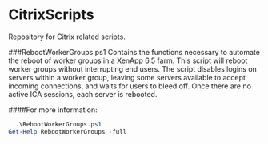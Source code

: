 # CitrixScripts
Repository for Citrix related scripts.

###RebootWorkerGroups.ps1
Contains the functions necessary to automate the reboot of worker groups in a XenApp 6.5 farm.  This script will reboot worker groups without interrupting end users.  The script disables logins on servers within a worker group, leaving some servers available to accept incoming connections, and waits for users to bleed off.  Once there are no active ICA sessions, each server is rebooted.

####For more information:
```powershell
. .\RebootWorkerGroups.ps1
Get-Help RebootWorkerGroups -full
```


